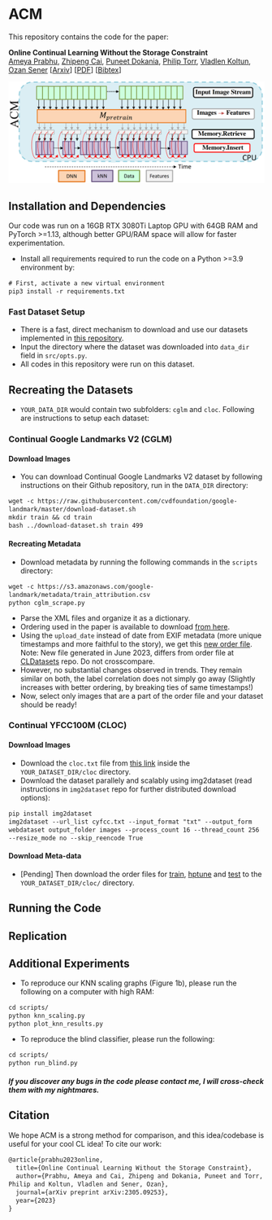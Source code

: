 # ACM

This repository contains the code for the paper:

**Online Continual Learning Without the Storage Constraint**  
[Ameya Prabhu](https://drimpossible.github.io), [Zhipeng Cai](https://zhipengcai.github.io/), [Puneet Dokania](https://puneetkdokania.github.io), [Philip Torr](https://www.robots.ox.ac.uk/~phst/), [Vladlen Koltun](https://vladlen.info/), [Ozan Sener](https://ozansener.net/)
[[Arxiv](https://arxiv.org/abs/2305.09253)]
[[PDF](https://drimpossible.github.io/documents/ACM.pdf)]
[[Bibtex](https://github.com/drimpossible/ACM/#citation)]

<p align="center">
  <img src="https://github.com/drimpossible/ACM/blob/main/Model.png" width="600" alt="Figure which describes our ACM model">
</p>

## Installation and Dependencies

Our code was run on a 16GB RTX 3080Ti Laptop GPU with 64GB RAM and PyTorch >=1.13, although better GPU/RAM space will allow for faster experimentation.

* Install all requirements required to run the code on a Python >=3.9 environment by:
 ```	
# First, activate a new virtual environment
pip3 install -r requirements.txt
 ```

### Fast Dataset Setup

-  There is a fast, direct mechanism to download and use our datasets implemented in [this repository](https://github.com/hammoudhasan/CLDatasets).
-  Input the directory where the dataset was downloaded into `data_dir` field in `src/opts.py`.
-  All codes in this repository were run on this dataset.

## Recreating the Datasets

- `YOUR_DATA_DIR` would contain two subfolders: `cglm` and `cloc`. Following are instructions to setup each dataset:

### Continual Google Landmarks V2 (CGLM)

#### Download Images

* You can download Continual Google Landmarks V2 dataset by following instructions on their Github repository, run in the `DATA_DIR` directory:
```
wget -c https://raw.githubusercontent.com/cvdfoundation/google-landmark/master/download-dataset.sh
mkdir train && cd train
bash ../download-dataset.sh train 499
```

#### Recreating Metadata

* Download metadata by running the following commands in the `scripts` directory:
```
wget -c https://s3.amazonaws.com/google-landmark/metadata/train_attribution.csv
python cglm_scrape.py
```
* Parse the XML files and organize it as a dictionary.
* Ordering used in the paper is available to download [from here]().
* Using the `upload_date` instead of date from EXIF metadata (more unique timestamps and more faithful to the story), we get this [new order file](https://www.robots.ox.ac.uk/~ameya/meta_images_and_authors.pkl). Note: New file generated in June 2023, differs from order file at [CLDatasets](https://github.com/hammoudhasan/CLDatasets) repo. Do not crosscompare.
* However, no substantial changes observed in trends. They remain similar on both, the label correlation does not simply go away (Slightly increases with better ordering, by breaking ties of same timestamps!)
* Now, select only images that are a part of the order file and your dataset should be ready!

### Continual YFCC100M (CLOC)

#### Download Images

* Download the `cloc.txt` file from [this link](https://www.robots.ox.ac.uk/~ameya/cloc.txt) inside the `YOUR_DATASET_DIR/cloc` directory.
* Download the dataset parallely and scalably using img2dataset (read instructions in `img2dataset` repo for further distributed download options):
```
pip install img2dataset
img2dataset --url_list cyfcc.txt --input_format "txt" --output_form webdataset output_folder images --process_count 16 --thread_count 256 --resize_mode no --skip_reencode True
```

#### Download Meta-data

* [Pending] Then download the order files for [train](https://www.robots.ox.ac.uk/~ameya/cloc_train.txt), [hptune](https://www.robots.ox.ac.uk/~ameya/cloc_hptune.txt) and  [test](https://www.robots.ox.ac.uk/~ameya/cloc_test.txt) to the `YOUR_DATASET_DIR/cloc/` directory.

## Running the Code

## Replication

## Additional Experiments

* To reproduce our KNN scaling graphs (Figure 1b), please run the following on a computer with high RAM:
```
cd scripts/
python knn_scaling.py
python plot_knn_results.py
```


* To reproduce the blind classifier, please run the following:
```
cd scripts/
python run_blind.py
```


##### If you discover any bugs in the code please contact me, I will cross-check them with my nightmares.

## Citation

We hope ACM is a strong method for comparison, and this idea/codebase is useful for your cool CL idea! To cite our work:

```
@article{prabhu2023online,
  title={Online Continual Learning Without the Storage Constraint},
  author={Prabhu, Ameya and Cai, Zhipeng and Dokania, Puneet and Torr, Philip and Koltun, Vladlen and Sener, Ozan},
  journal={arXiv preprint arXiv:2305.09253},
  year={2023}
}
```
